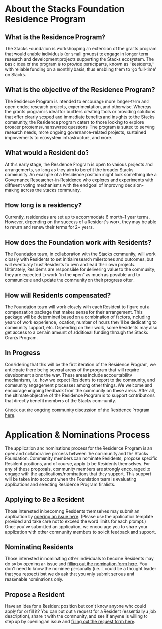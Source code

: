 # About the Stacks Foundation Residence Program

## What is the Residence Program?
The Stacks Foundation is workshopping an extension of the grants program that would enable individuals (or small groups) to engage in longer term research and development projects supporting the Stacks ecosystem. The basic idea of the program is to provide participants, known as "Residents," with reliable funding on a monthly basis, thus enabling them to ‘go full-time’ on Stacks.

## What is the objective of the Residence Program?
The Residence Program is intended to encourage more longer-term and open-ended research projects, experimentation, and otherwise. Whereas the grants program is ideal for builders creating tools or providing solutions that offer clearly scoped and immediate benefits and insights to the Stacks community, the Residence program caters to those looking to explore broader problems/unanswered questions. The program is suited to serving research needs, more ongoing governance-related projects, sustained improvements to ecosystem infrastructure, and more.

## What would a Resident do?
At this early stage, the Residence Program is open to various projects and arrangements, so long as they aim to benefit the broader Stacks community. An example of a Residence position might look something like a Governance Researcher-in-Residence who explores and experiments with different voting mechanisms with the end goal of improving decision-making across the Stacks community.

## How long is a residency?
Currently, residencies are set up to accommodate 6 month–1 year terms. However, depending on the success of a Resident's work, they may be able to return and renew their terms for 2+ years.

## How does the Foundation work with Residents?
The Foundation team, in collaboration with the Stacks community, will work closely with Residents to set initial research milestones and outcomes, but will eventually trust Residents to own and lead their own projects. Ultimately, Residents are responsible for delivering value to the community; they are expected to work "in the open" as much as possible and to communicate and update the community on their progress often.

## How will Residents compensated?
The Foundation team will work closely with each Resident to figure out a compensation package that makes sense for their arrangement. This package will be determined based on a combination of factors, including years of work experience, location, number of hours they'll be dedicating to community support, etc. Depending on their work, some Residents may also get access to a certain amount of additional funding through the Stacks Grants Program.

## In Progress
Considering that this will be the first iteration of the Residence Program, we anticipate there being several areas of the program that will require development along the way. These areas include accountability mechanisms, i.e. how we expect Residents to report to the community, and community engagement processes among other things. We welcome and encourage ongoing feedback from the community on these areas. After all, the ultimate objective of the Residence Program is to support contributions that directly benefit members of the Stacks community.

Check out the ongoing community discussion of the Residence Program [here](https://forum.stacks.org/t/exploring-a-stacks-residence-program/12252).

# Application & Nominations Process
The application and nominations process for the Residence Program is an open and collaborative process between the community and the Stacks Foundation. Community members can nominate Residents, propose specific Resident positions, and of course, apply to be Residents themselves. For any of these proposals, community members are strongly encouraged to engage with the applications/nominations that they support. This support will be taken into account when the Foundation team is evaluating applications and selecting Residence Program finalists.

## Applying to Be a Resident
Those interested in becoming Residents themselves may submit an application by [opening an issue here](https://github.com/stacksgov/residence-program/issues/new/choose). (Please use the application template provided and take care not to exceed the word limits for each prompt.) Once you've submitted an application, we encourage you to share your application with other community members to solicit feedback and support.

## Nominating Residents
Those interested in nominating other individuals to become Residents may do so by opening an issue and [filling out the nomination form here](https://github.com/stacksgov/residence-program/issues/new/choose). You don't need to know the nominee personally (i.e. it could be a thought leader that you respect) but we do ask that you only submit serious and reasonable nominations only.

## Propose a Resident
Have an idea for a Resident position but don't know anyone who could apply for or fill it? You can put out a request for a Resident (essentially a job description), share it with the community, and see if anyone is willing to step up by opening an issue and [filling out the request form here](https://github.com/stacksgov/residence-program/issues/new/choose).
